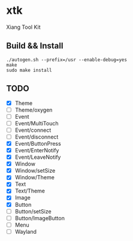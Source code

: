 xtk
===

Xiang Tool Kit


## Build && Install

```
./autogen.sh --prefix=/usr --enable-debug=yes
make
sudo make install
```


## TODO

- [x] Theme
- [ ] Theme/oxygen
- [ ] Event
- [ ] Event/MultiTouch
- [ ] Event/connect
- [ ] Event/disconnect
- [x] Event/ButtonPress
- [x] Event/EnterNotify
- [x] Event/LeaveNotify
- [x] Window
- [x] Window/setSize
- [x] Window/Theme
- [x] Text
- [x] Text/Theme
- [x] Image
- [x] Button
- [ ] Button/setSize
- [ ] Button/ImageButton
- [ ] Menu
- [ ] Wayland
